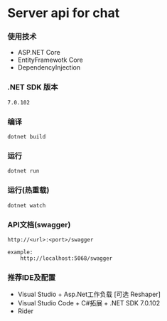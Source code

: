 # Server api for chat

### 使用技术
- ASP.NET Core
- EntityFramewotk Core
- DependencyInjection

### .NET SDK 版本
```shell
7.0.102
```

### 编译
```shell
dotnet build
```

### 运行
```shell
dotnet run
```

### 运行(热重载)
```shell
dotnet watch
```

### API文档(swagger)
```shell
http://<url>:<port>/swagger

example: 
    http://localhost:5068/swagger
```

### 推荐IDE及配置
- Visual Studio + Asp.Net工作负载 [可选 Reshaper]
- Visual Studio Code + C#拓展 + .NET SDK 7.0.102
- Rider
